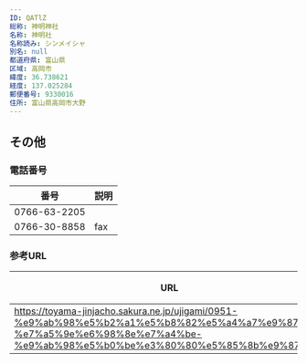 ```yaml
---
ID: QATlZ
総称: 神明神社
名称: 神明社
名称読み: シンメイシャ
別名: null
都道府県: 富山県
区域: 高岡市
緯度: 36.738621
経度: 137.025284
郵便番号: 9330016
住所: 富山県高岡市大野
---
```


## その他

### 電話番号

| 番号         | 説明 |
| ------------ | ---- |
| 0766-63-2205 |      |
| 0766-30-8858 | fax  |

### 参考URL

| URL                                                                                                                                                                        | 説明   |
| -------------------------------------------------------------------------------------------------------------------------------------------------------------------------- | ------ |
| https://toyama-jinjacho.sakura.ne.jp/ujigami/0951-%e9%ab%98%e5%b2%a1%e5%b8%82%e5%a4%a7%e9%87%8e-%e7%a5%9e%e6%98%8e%e7%a4%be-%e9%ab%98%e5%b0%be%e3%80%80%e5%85%8b%e9%87%8d/ | 神社庁 |
